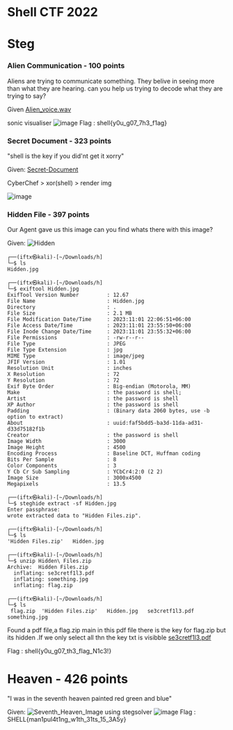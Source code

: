 # Shell CTF 2022
#
# Steg
### Alien Communication - 100 points

Aliens are trying to communicate something. They belive in seeing more than what they are hearing. can you help us trying to decode what they are trying to say?

Given [Alien_voice.wav](Alien_voice.wav)

sonic visualiser 
![image](https://github.com/fahimalshihab/CTF/assets/97816146/8613fce8-7233-48ca-8890-5de33bedb372)
Flag : shell{y0u_g07_7h3_f1ag}

### Secret Document - 323 points

"shell is the key if you did'nt get it xorry"

Given: [Secret-Document](Secret-Document.dat)

CyberChef > xor(shell) > render img

![image](https://github.com/fahimalshihab/CTF/assets/97816146/8a7c9bac-f39c-4cdb-8dbe-1e87980801a4)

### Hidden File - 397 points

Our Agent gave us this image can you find whats there with this image?

Given: ![Hidden](https://github.com/fahimalshihab/CTF/assets/97816146/a9560821-3213-45cb-b565-f564dcc2b615)
```
┌──(iftx㉿kali)-[~/Downloads/h]
└─$ ls                      
Hidden.jpg
                                                                                                     
┌──(iftx㉿kali)-[~/Downloads/h]
└─$ exiftool Hidden.jpg           
ExifTool Version Number         : 12.67
File Name                       : Hidden.jpg
Directory                       : .
File Size                       : 2.1 MB
File Modification Date/Time     : 2023:11:01 22:06:51+06:00
File Access Date/Time           : 2023:11:01 23:55:50+06:00
File Inode Change Date/Time     : 2023:11:01 23:55:32+06:00
File Permissions                : -rw-r--r--
File Type                       : JPEG
File Type Extension             : jpg
MIME Type                       : image/jpeg
JFIF Version                    : 1.01
Resolution Unit                 : inches
X Resolution                    : 72
Y Resolution                    : 72
Exif Byte Order                 : Big-endian (Motorola, MM)
Make                            : the password is shell;
Artist                          : the password is shell
XP Author                       : the password is shell
Padding                         : (Binary data 2060 bytes, use -b option to extract)
About                           : uuid:faf5bdd5-ba3d-11da-ad31-d33d75182f1b
Creator                         : the password is shell
Image Width                     : 3000
Image Height                    : 4500
Encoding Process                : Baseline DCT, Huffman coding
Bits Per Sample                 : 8
Color Components                : 3
Y Cb Cr Sub Sampling            : YCbCr4:2:0 (2 2)
Image Size                      : 3000x4500
Megapixels                      : 13.5
                                                                                                     
┌──(iftx㉿kali)-[~/Downloads/h]
└─$ steghide extract -sf Hidden.jpg     
Enter passphrase: 
wrote extracted data to "Hidden Files.zip".
                                                                                                     
┌──(iftx㉿kali)-[~/Downloads/h]
└─$ ls
'Hidden Files.zip'   Hidden.jpg
                                                                                                     
┌──(iftx㉿kali)-[~/Downloads/h]
└─$ unzip Hidden\ Files.zip 
Archive:  Hidden Files.zip
  inflating: se3cretf1l3.pdf         
  inflating: something.jpg           
  inflating: flag.zip                
                                                                                                     
┌──(iftx㉿kali)-[~/Downloads/h]
└─$ ls
 flag.zip  'Hidden Files.zip'   Hidden.jpg   se3cretf1l3.pdf   something.jpg

```
Found  a pdf file,a flag.zip  main in this pdf file there is the key for flag.zip  but its hidden  .If we only select all thn the key txt is visibble 
[se3cretf1l3.pdf](https://github.com/fahimalshihab/CTF/files/13230262/se3cretf1l3.pdf)

Flag : shell{y0u_g07_th3_flag_N1c3!}

# Heaven - 426 points

"I was in the seventh heaven painted red green and blue"

Given: ![Seventh_Heaven_Image](https://github.com/fahimalshihab/CTF/assets/97816146/f104de41-d0d9-4f8f-aa4e-d3dc72251c21)
using stegsolver 
![image](https://github.com/fahimalshihab/CTF/assets/97816146/e398e3a9-a1fe-4532-8c2d-52770acd602c)
Flag : SHELL{man1pul4t1ng_w1th_31ts_15_3A5y}


